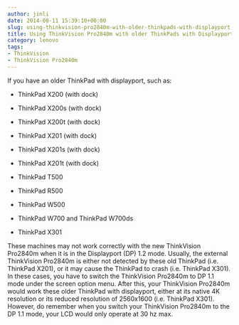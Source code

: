 ```yaml
---
author: jinli
date: 2014-08-11 15:39:10+00:00
slug: using-thinkvision-pro2840m-with-older-thinkpads-with-displayport
title: Using ThinkVision Pro2840m with older ThinkPads with Displayport
category: lenovo
tags:
- ThinkVision
- ThinkVision Pro2840m
---
```

If you have an older ThinkPad with displayport, such as:



  * ThinkPad X200 (with dock)

  * ThinkPad X200s (with dock)

  * ThinkPad X200t (with dock)

  * ThinkPad X201 (with dock)

  * ThinkPad X201s (with dock)

  * ThinkPad X201t (with dock)

  * ThinkPad T500

  * ThinkPad R500

  * ThinkPad W500

  * ThinkPad W700 and ThinkPad W700ds

  * ThinkPad X301


These machines may not work correctly with the new ThinkVision Pro2840m when it is in the Displayport (DP) 1.2 mode. Usually, the external ThinkVision Pro2840m is either not detected by these old ThinkPad (i.e. ThinkPad X201), or it may cause the ThinkPad to crash (i.e. ThinkPad X301). In these cases, you have to switch the ThinkVision Pro2840m to DP 1.1 mode under the screen option menu. After this, your ThinkVision Pro2840m would work these older ThinkPad with displayport, either at its native 4K resolution or its reduced resolution of 2560x1600 (i.e. ThinkPad X301). However, do remember when you switch your ThinkVision Pro2840m to the DP 1.1 mode, your LCD would only operate at 30 hz max.

